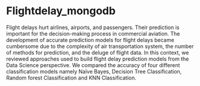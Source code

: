 # Flightdelay_mongodb

Flight delays hurt airlines, airports, and passengers. Their prediction is important for the decision-making process in commercial aviation. The development of accurate prediction models for flight delays became cumbersome due to the complexity of air transportation system, the number of methods for prediction, and the deluge of flight data. In this context, we reviewed approaches used to build flight delay prediction models from the Data Science perspective. We compared the accuracy of four different classification models namely Naïve Bayes, Decision Tree Classification, Random forest Classification and KNN Classification.
